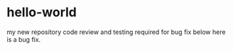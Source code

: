 # hello-world
my new repository
code review and testing required for bug fix below
here is a bug fix.
